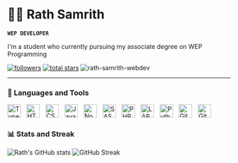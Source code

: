 # 🏄‍♂️ Rath Samrith

**`WEP DEVELOPER`**

I'm a student who currently pursuing my associate degree on WEP Programming

   <p align="left">
      <a href="https://github.com/rath-samrith-webdev?tab=followers">
         <img alt="followers" title="Follow me on Github" src="https://custom-icon-badges.demolab.com/github/followers/rath-samrith-webdev?color=236ad3&labelColor=1155ba&style=for-the-badge&logo=person-add&label=Follow&logoColor=white"/></a>
      <a href="https://github.com/rath-samrith-webdev?tab=repositories&sort=stargazers">
         <img alt="total stars" title="Total stars on GitHub" src="https://custom-icon-badges.demolab.com/github/stars/rath-samrith-webdev?color=55960c&style=for-the-badge&labelColor=488207&logo=star"/></a>
      <img src="https://komarev.com/ghpvc/?username=rath-samrith-webdev&label=Profile%20views&color=55960c&style=for-the-badge&labelColor=488207&logo=star"" alt="rath-samrith-webdev" />
   </p>

---

### 🧰 Languages and Tools


<img align="left" alt="TypeScript" width="30px" style="padding-right:10px;" src="https://cdn.jsdelivr.net/gh/devicons/devicon/icons/typescript/typescript-plain.svg" />
<img align="left" alt="HTML" width="30px" style="padding-right:10px;" src="https://cdn.jsdelivr.net/gh/devicons/devicon/icons/html5/html5-plain.svg" />
<img align="left" alt="CSS" width="30px" style="padding-right:10px;" src="https://cdn.jsdelivr.net/gh/devicons/devicon/icons/css3/css3-plain.svg" />
<img align="left" alt="JavaScript" width="30px" style="padding-right:10px;" src="https://cdn.jsdelivr.net/gh/devicons/devicon/icons/javascript/javascript-plain.svg" />
<img align="left" alt="NodeJS" width="30px" style="padding-right:10px;" src="https://cdn.jsdelivr.net/gh/devicons/devicon/icons/nodejs/nodejs-original.svg" />
<img align="left" alt="SASS" width="30px" style="padding-right:10px;" src="https://cdn.jsdelivr.net/gh/devicons/devicon/icons/sass/sass-original.svg" />
<img align="left" alt="PHP" width="30px" style="padding-right:10px;" src="https://cdn.jsdelivr.net/gh/devicons/devicon/icons/php/php-original.svg" />
<img align="left" alt="LARAVEL" width="30px" style="padding-right:10px;" src="https://cdn.jsdelivr.net/gh/devicons/devicon/icons/laravel/laravel-original.svg" />
<img align="left" alt="Python" width="30px" style="padding-right:10px;" src="https://cdn.jsdelivr.net/gh/devicons/devicon/icons/python/python-plain.svg" />
<img align="left" alt="GitHub" width="30px" style="padding-right:10px;" src="https://cdn.jsdelivr.net/gh/devicons/devicon/icons/github/github-original.svg" />
<img align="left" alt="Git" width="30px" style="padding-right:10px;" src="https://cdn.jsdelivr.net/gh/devicons/devicon/icons/git/git-original.svg" />
<br />

#

### 📊 Stats and Streak

![Rath's GitHub stats](https://github-readme-stats.vercel.app/api?username=rath-samrith-webdev&show_icons=true&theme=gruvbox)
![GitHub Streak](https://streak-stats.demolab.com?user=rath-samrith-webdev&theme=gruvbox&border_radius=4.5)


###
<!--
<details>
 <summary><h3>👨‍💻 Rath's Coding Journey</h3></summary>
   I started my coding journey as a naive computer science student with a passion to learn everything I could about this programming world - code, unix, linux, theory. And all the while, teaching myself iOS development with a dream to build my own app, but that soon got overshadowed by my desire to excel in Java. A desire that landed me a full-stack software engineering job upon graduation.
-->
